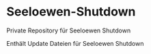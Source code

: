 # Seeloewen-Shutdown
Private Repository für Seeloewen Shutdown

Enthält Update Dateien für Seeloewen Shutdown
